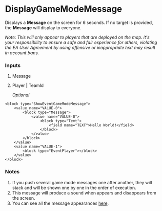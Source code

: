 # DisplayGameModeMessage

Displays a **Message** on the screen for 6 seconds. If no target is provided, the **Message** will display to everyone.  
  
_Note: This will only appear to players that are deployed on the map. It\'s your responsibility to ensure a safe and fair experience for others, violating the EA User Agreement by using offensive or inappropriate text may result in account bans._

### Inputs

1. Message
2. Player | TeamId

    _Optional_

```blockly
<block type="ShowEventGameModeMessage">
    <value name="VALUE-0">
        <block type="Message">
            <value name="VALUE-0">
                <block type="Text">
                    <field name="TEXT">Hello World!</field>
                </block>
            </value>
        </block>
    </value>
    <value name="VALUE-1">
        <block type="EventPlayer"></block>
    </value>
</block>
```

### Notes
1. If you push several game mode messages one after another, they will stack and will be shown one by one in the order of execution.
2. This message will produce a sound when appears and disappears from the screen.
3. You can see all the message appearances [here](https://cdn.discordapp.com/attachments/907670279675842640/908647207023026196/unknown.png).